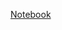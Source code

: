 [Notebook](https://nbviewer.jupyter.org/github/ChingChieh/PeakLoadForecasting/blob/master/forecasting.ipynb)
